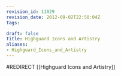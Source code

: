 ```yaml
---
revision_id: 11029
revision_date: 2012-09-02T22:50:04Z
Tags:

draft: false
Title: Highguard Icons and Artistry
aliases:
- Highguard_Icons_and_Artistry
---
```

#REDIRECT [[Highguard Icons and Artistry]]